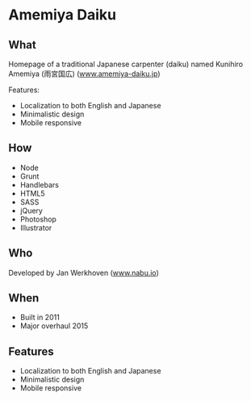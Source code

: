 # Amemiya Daiku

## What
Homepage of a traditional Japanese carpenter (daiku) named Kunihiro Amemiya (雨宮国広) (www.amemiya-daiku.jp)

Features:
* Localization to both English and Japanese
* Minimalistic design
* Mobile responsive

## How
* Node
* Grunt
* Handlebars
* HTML5
* SASS
* jQuery
* Photoshop
* Illustrator

## Who
Developed by Jan Werkhoven (www.nabu.io)

## When
* Built in 2011
* Major overhaul 2015

## Features
* Localization to both English and Japanese
* Minimalistic design
* Mobile responsive

